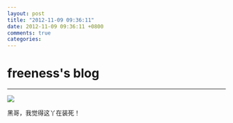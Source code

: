 ```yaml
---
layout: post
title: "2012-11-09 09:36:11"
date: 2012-11-09 09:36:11 +0800
comments: true
categories: 
---
```


# freeness's blog

----------

![](http://okqmqrbgo.bkt.clouddn.com/201211090936111.jpg)

>
黑哥，我觉得这丫在装死！